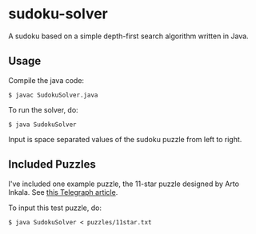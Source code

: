 # sudoku-solver
A sudoku based on a simple depth-first search algorithm written in Java.

## Usage

Compile the java code:

```
$ javac SudokuSolver.java
```

To run the solver, do:

```
$ java SudokuSolver
```

Input is space separated values of the sudoku puzzle from left to right.

## Included Puzzles

I've included one example puzzle, the 11-star puzzle designed by Arto Inkala. See [this Telegraph article](http://www.telegraph.co.uk/news/science/science-news/9359579/Worlds-hardest-sudoku-can-you-crack-it.html).

To input this test puzzle, do:

```
$ java SudokuSolver < puzzles/11star.txt
```
